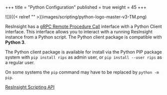 +++
title = "Python Configuration"
published = true
weight = 45
+++

![]({{< relref "" >}}images/scripting/python-logo-master-v3-TM.png)

ResInsight has a [gRPC Remote Procedure Call](https://www.grpc.io/) interface with a Python Client interface. This interface allows you to interact with a running ResInsight instance from a Python script. The Python client package is compatible with **Python 3**.

The Python client package is available for install via the Python PIP package system with `pip install rips` as admin user, or `pip install --user rips` as a regular user.

On some systems the `pip` command may have to be replaced by `python -m pip`.


[ResInsight Scripting API](https://api.resinsight.org)